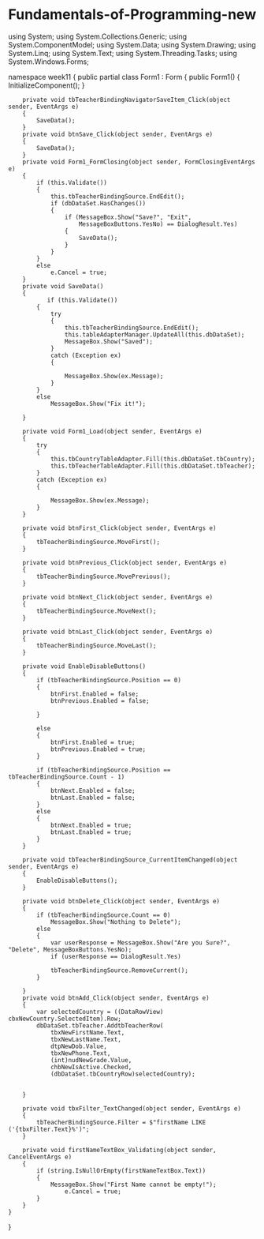 # Fundamentals-of-Programming-new

using System;
using System.Collections.Generic;
using System.ComponentModel;
using System.Data;
using System.Drawing;
using System.Linq;
using System.Text;
using System.Threading.Tasks;
using System.Windows.Forms;

namespace week11
{
    public partial class Form1 : Form
    {
        public Form1()
        {
            InitializeComponent();
        }

        private void tbTeacherBindingNavigatorSaveItem_Click(object sender, EventArgs e)
        {
            SaveData();
        }
        private void btnSave_Click(object sender, EventArgs e)
        {
            SaveData();
        }
        private void Form1_FormClosing(object sender, FormClosingEventArgs e)
        {
            if (this.Validate())
            {
                this.tbTeacherBindingSource.EndEdit();
                if (dbDataSet.HasChanges())
                {
                    if (MessageBox.Show("Save?", "Exit",
                        MessageBoxButtons.YesNo) == DialogResult.Yes)
                    {
                        SaveData();
                    }
                }    
            }
            else
                e.Cancel = true;
        }
        private void SaveData()
        {
               if (this.Validate())
            {
                try
                {
                    this.tbTeacherBindingSource.EndEdit();
                    this.tableAdapterManager.UpdateAll(this.dbDataSet);
                    MessageBox.Show("Saved");
                }
                catch (Exception ex)
                {

                    MessageBox.Show(ex.Message);
                }
            }
            else
                MessageBox.Show("Fix it!");
           
        }

        private void Form1_Load(object sender, EventArgs e)
        {
            try
            {
                this.tbCountryTableAdapter.Fill(this.dbDataSet.tbCountry);
                this.tbTeacherTableAdapter.Fill(this.dbDataSet.tbTeacher);
            }
            catch (Exception ex)
            {

                MessageBox.Show(ex.Message);
            }
        }

        private void btnFirst_Click(object sender, EventArgs e)
        {
            tbTeacherBindingSource.MoveFirst();
        }

        private void btnPrevious_Click(object sender, EventArgs e)
        {
            tbTeacherBindingSource.MovePrevious();
        }

        private void btnNext_Click(object sender, EventArgs e)
        {
            tbTeacherBindingSource.MoveNext();
        }

        private void btnLast_Click(object sender, EventArgs e)
        {
            tbTeacherBindingSource.MoveLast();
        }

        private void EnableDisableButtons()
        {
            if (tbTeacherBindingSource.Position == 0)
            {
                btnFirst.Enabled = false;
                btnPrevious.Enabled = false;

            }

            else
            {
                btnFirst.Enabled = true;
                btnPrevious.Enabled = true;
            }

            if (tbTeacherBindingSource.Position == tbTeacherBindingSource.Count - 1)
            {
                btnNext.Enabled = false;
                btnLast.Enabled = false;
            }    
            else
            {
                btnNext.Enabled = true;
                btnLast.Enabled = true;
            }
        }

        private void tbTeacherBindingSource_CurrentItemChanged(object sender, EventArgs e)
        {
            EnableDisableButtons();
        }

        private void btnDelete_Click(object sender, EventArgs e)
        {
            if (tbTeacherBindingSource.Count == 0)
                MessageBox.Show("Nothing to Delete");
            else
            {
                var userResponse = MessageBox.Show("Are you Sure?", "Delete", MessageBoxButtons.YesNo);
                if (userResponse == DialogResult.Yes)

                tbTeacherBindingSource.RemoveCurrent();
            }
            
        }
        private void btnAdd_Click(object sender, EventArgs e)
        {
            var selectedCountry = ((DataRowView) cbxNewCountry.SelectedItem).Row;
            dbDataSet.tbTeacher.AddtbTeacherRow(
                tbxNewFirstName.Text,
                tbxNewLastName.Text,
                dtpNewDob.Value,
                tbxNewPhone.Text,
                (int)nudNewGrade.Value,
                chbNewIsActive.Checked,
                (dbDataSet.tbCountryRow)selectedCountry);


        }

        private void tbxFilter_TextChanged(object sender, EventArgs e)
        {
            tbTeacherBindingSource.Filter = $"firstName LIKE ('{tbxFilter.Text}%')";
        }

        private void firstNameTextBox_Validating(object sender, CancelEventArgs e)
        {
            if (string.IsNullOrEmpty(firstNameTextBox.Text))
            {
                MessageBox.Show("First Name cannot be empty!");
                    e.Cancel = true;
            }    
        }
    }
}



